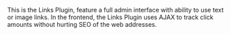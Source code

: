 <p>
	This is the Links Plugin, feature a full admin interface with ability to use text or image links. In the frontend, the Links Plugin uses AJAX to track click amounts without hurting SEO of the web addresses.
</p>